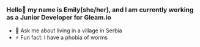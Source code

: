 ### Hello👋 my name is Emily(she/her), and I am currently working as a Junior Developer for Gleam.io

- 💬 Ask me about living in a village in Serbia
- ⚡ Fun fact: I have a phobia of worms
